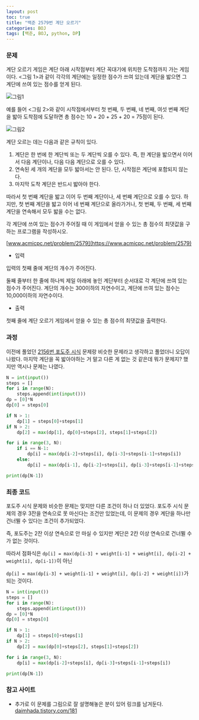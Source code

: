 ```yaml
---
layout: post
toc: true
title: "백준 2579번 계단 오르기"
categories: BOJ
tags: [백준, BOJ, python, DP]
---
```


### 문제
계단 오르기 게임은 계단 아래 시작점부터 계단 꼭대기에 위치한 도착점까지 가는 게임이다. <그림 1>과 같이 각각의 계단에는 일정한 점수가 쓰여 있는데 계단을 밟으면 그 계단에 쓰여 있는 점수를 얻게 된다.

![그림1](https://www.acmicpc.net/upload/images/k64or2GOK1vmpEig7Ud.png)

예를 들어 <그림 2>와 같이 시작점에서부터 첫 번째, 두 번째, 네 번째, 여섯 번째 계단을 밟아 도착점에 도달하면 총 점수는 10 + 20 + 25 + 20 = 75점이 된다.

![그림2](https://www.acmicpc.net/upload/images/f62omMF2kQYD5rDct.png)

계단 오르는 데는 다음과 같은 규칙이 있다.

1. 계단은 한 번에 한 계단씩 또는 두 계단씩 오를 수 있다. 즉, 한 계단을 밟으면서 이어서 다음 계단이나, 다음 다음 계단으로 오를 수 있다.
2. 연속된 세 개의 계단을 모두 밟아서는 안 된다. 단, 시작점은 계단에 포함되지 않는다.
3. 마지막 도착 계단은 반드시 밟아야 한다.

따라서 첫 번째 계단을 밟고 이어 두 번째 계단이나, 세 번째 계단으로 오를 수 있다. 하지만, 첫 번째 계단을 밟고 이어 네 번째 계단으로 올라가거나, 첫 번째, 두 번째, 세 번째 계단을 연속해서 모두 밟을 수는 없다.

각 계단에 쓰여 있는 점수가 주어질 때 이 게임에서 얻을 수 있는 총 점수의 최댓값을 구하는 프로그램을 작성하시오.

[www.acmicpc.net/problem/2579](https://www.acmicpc.net/problem/2579)

* 입력

입력의 첫째 줄에 계단의 개수가 주어진다.

둘째 줄부터 한 줄에 하나씩 제일 아래에 놓인 계단부터 순서대로 각 계단에 쓰여 있는 점수가 주어진다. 계단의 개수는 300이하의 자연수이고, 계단에 쓰여 있는 점수는 10,000이하의 자연수이다.

* 출력

첫째 줄에 계단 오르기 게임에서 얻을 수 있는 총 점수의 최댓값을 출력한다.

### 과정

이전에 풀었던 [2156번 포도주 시식](https://summerlunaa.github.io/boj/2021/02/16/BOJ-2156-%ED%8F%AC%EB%8F%84%EC%A3%BC-%EC%8B%9C%EC%8B%9D.html) 문제랑 비슷한 문제라고 생각하고 풀었더니 오답이 나왔다. 마지막 계단을 꼭 밟아야하는 거 말고 다른 게 없는 것 같은데 뭐가 문제지? 했지만 역시나 문제는 나였다.

```python
N = int(input())
steps = []
for i in range(N):
    steps.append(int(input()))
dp = [0]*N
dp[0] = steps[0]

if N > 1:
    dp[1] = steps[0]+steps[1]
if N > 2:
    dp[2] = max(dp[1], dp[0]+steps[2], steps[1]+steps[2])

for i in range(3, N):
    if i == N-1:
        dp[i] = max(dp[i-2]+steps[i], dp[i-3]+steps[i-1]+steps[i])
    else:
        dp[i] = max(dp[i-1], dp[i-2]+steps[i], dp[i-3]+steps[i-1]+steps[i])

print(dp[N-1])
```

### 최종 코드

포도주 시식 문제와 비슷한 문제는 맞지만 다른 조건이 하나 더 있었다. 포도주 시식 문제의 경우 3잔을 연속으로 못 마신다는 조건만 있었는데, 이 문제의 경우 계단을 하나만 건너뛸 수 있다는 조건이 추가되었다.

즉, 포도주는 2잔 이상 연속으로 안 마실 수 있지만 계단은 2칸 이상 연속으로 건너뛸 수가 없는 것이다.

따라서 점화식은 `dp[i] = max(dp[i-3] + weight[i-1] + weight[i], dp[i-2] + weight[i], dp[i-1])`이 아닌

`dp[i] = max(dp[i-3] + weight[i-1] + weight[i], dp[i-2] + weight[i])`가 되는 것이다.

```python
N = int(input())
steps = []
for i in range(N):
    steps.append(int(input()))
dp = [0]*N
dp[0] = steps[0]

if N > 1:
    dp[1] = steps[0]+steps[1]
if N > 2:
    dp[2] = max(dp[0]+steps[2], steps[1]+steps[2])

for i in range(3, N):
    dp[i] = max(dp[i-2]+steps[i], dp[i-3]+steps[i-1]+steps[i])

print(dp[N-1])
```

### 참고 사이트

- 추가로 이 문제를 그림으로 잘 설명해놓은 분이 있어 링크를 남겨둔다.
[daimhada.tistory.com/181](https://daimhada.tistory.com/181)
